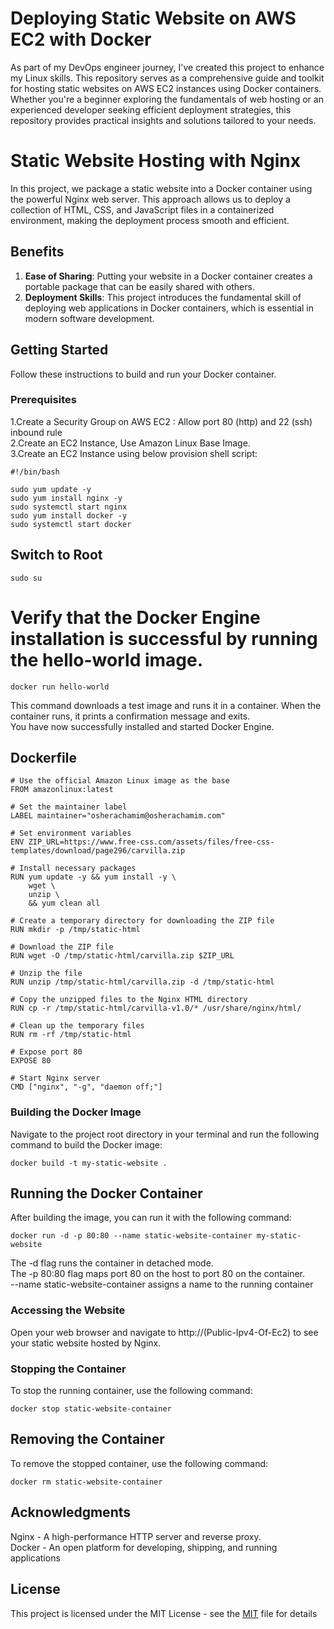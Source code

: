 # Deploying Static Website on AWS EC2 with Docker
As part of my DevOps engineer journey, I've created this project to enhance my Linux skills. This repository serves as a comprehensive guide and toolkit for hosting static websites on AWS EC2 instances using Docker containers. Whether you're a beginner exploring the fundamentals of web hosting or an experienced developer seeking efficient deployment strategies, this repository provides practical insights and solutions tailored to your needs.

# Static Website Hosting with Nginx

In this project, we package a static website into a Docker container using the powerful Nginx web server. This approach allows us to deploy a collection of HTML, CSS, and JavaScript files in a containerized environment, making the deployment process smooth and efficient.

## Benefits

1. **Ease of Sharing**: Putting your website in a Docker container creates a portable package that can be easily shared with others.
2. **Deployment Skills**: This project introduces the fundamental skill of deploying web applications in Docker containers, which is essential in modern software development.

## Getting Started

Follow these instructions to build and run your Docker container.

### Prerequisites


1.Create a Security Group on AWS EC2 : Allow port 80 (http) and 22 (ssh) inbound rule <br>
2.Create an EC2 Instance, Use Amazon Linux Base Image. <br>
3.Create an EC2 Instance using below provision shell script:
```
#!/bin/bash

sudo yum update -y
sudo yum install nginx -y
sudo systemctl start nginx
sudo yum install docker -y
sudo systemctl start docker

```
## Switch to Root

```
sudo su
```

# Verify that the Docker Engine installation is successful by running the hello-world image.
```
docker run hello-world
```
This command downloads a test image and runs it in a container. When the container runs, it prints a confirmation message and exits. <br>
You have now successfully installed and started Docker Engine.

## Dockerfile

```
# Use the official Amazon Linux image as the base
FROM amazonlinux:latest

# Set the maintainer label
LABEL maintainer="osherachamim@osherachamim.com"

# Set environment variables
ENV ZIP_URL=https://www.free-css.com/assets/files/free-css-templates/download/page296/carvilla.zip

# Install necessary packages
RUN yum update -y && yum install -y \
    wget \
    unzip \
    && yum clean all

# Create a temporary directory for downloading the ZIP file
RUN mkdir -p /tmp/static-html

# Download the ZIP file
RUN wget -O /tmp/static-html/carvilla.zip $ZIP_URL

# Unzip the file
RUN unzip /tmp/static-html/carvilla.zip -d /tmp/static-html

# Copy the unzipped files to the Nginx HTML directory
RUN cp -r /tmp/static-html/carvilla-v1.0/* /usr/share/nginx/html/

# Clean up the temporary files
RUN rm -rf /tmp/static-html

# Expose port 80
EXPOSE 80

# Start Nginx server
CMD ["nginx", "-g", "daemon off;"]

```

### Building the Docker Image

Navigate to the project root directory in your terminal and run the following command to build the Docker image:

```
docker build -t my-static-website .
```
## Running the Docker Container <br>
After building the image, you can run it with the following command:
```
docker run -d -p 80:80 --name static-website-container my-static-website
```
The -d flag runs the container in detached mode. <br>
The -p 80:80 flag maps port 80 on the host to port 80 on the container. <br>
--name static-website-container assigns a name to the running container <br>

### Accessing the Website
Open your web browser and navigate to http://(Public-Ipv4-Of-Ec2) to see your static website hosted by Nginx.

### Stopping the Container
To stop the running container, use the following command:
```
docker stop static-website-container
```
## Removing the Container
To remove the stopped container, use the following command: <br>
```
docker rm static-website-container
```

## Acknowledgments
Nginx - A high-performance HTTP server and reverse proxy. <br>
Docker - An open platform for developing, shipping, and running applications

## License
This project is licensed under the MIT License - see the [MIT](https://choosealicense.com/licenses/mit/) file for details

